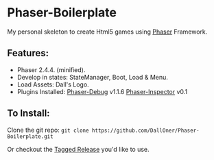 # Phaser-Boilerplate
My personal skeleton to create Html5 games using [Phaser](http://phaser.io/) Framework.

## Features: 
- Phaser 2.4.4. (minified).
- Develop in states: StateManager, Boot, Load & Menu.
- Load Assets: Dall's Logo.
- Plugins Installed: 
[Phaser-Debug](https://github.com/englercj/phaser-debug) v1.1.6
[Phaser-Inspector](https://github.com/netcell/phaser-inspector) v0.1
                    

## To Install:

Clone the git repo:
`git clone https://github.com/DallOner/Phaser-Boilerplate.git`

Or checkout the [Tagged Release](https://github.com/DallOner/Phaser-Boilerplate/releases) you'd like to use.